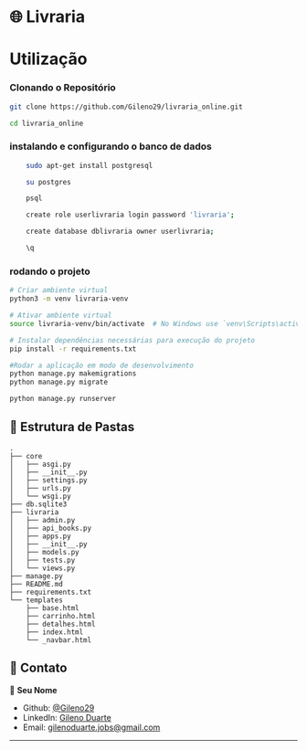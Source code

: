
# 🌐 Livraria

# Utilização

### Clonando o Repositório

```bash
git clone https://github.com/Gileno29/livraria_online.git

cd livraria_online
```

###

### instalando e configurando o banco de dados
```bash
    sudo apt-get install postgresql

    su postgres

    psql

    create role userlivraria login password 'livraria';

    create database dblivraria owner userlivraria;

    \q

```

### rodando o projeto
```bash
# Criar ambiente virtual
python3 -m venv livraria-venv

# Ativar ambiente virtual
source livraria-venv/bin/activate  # No Windows use `venv\Scripts\activate`

# Instalar dependências necessárias para execução do projeto
pip install -r requirements.txt

#Rodar a aplicação em modo de desenvolvimento
python manage.py makemigrations
python manage.py migrate

python manage.py runserver
```


## 📁 Estrutura de Pastas

```plaintext
.
├── core
│   ├── asgi.py
│   ├── __init__.py
│   ├── settings.py
│   ├── urls.py
│   └── wsgi.py
├── db.sqlite3
├── livraria
│   ├── admin.py
│   ├── api_books.py
│   ├── apps.py
│   ├── __init__.py
│   ├── models.py
│   ├── tests.py
│   └── views.py
├── manage.py
├── README.md
├── requirements.txt
└── templates
    ├── base.html
    ├── carrinho.html
    ├── detalhes.html
    ├── index.html
    └── _navbar.html
```



## 📧 Contato

👤 **Seu Nome**

- Github: [@Gileno29](https://github.com/Gileno29/agenda)
- LinkedIn: [Gileno Duarte](https://www.linkedin.com/in/gileno-cordeiro-duarte-75913a164/)
- Email: gilenoduarte.jobs@gmail.com
---


